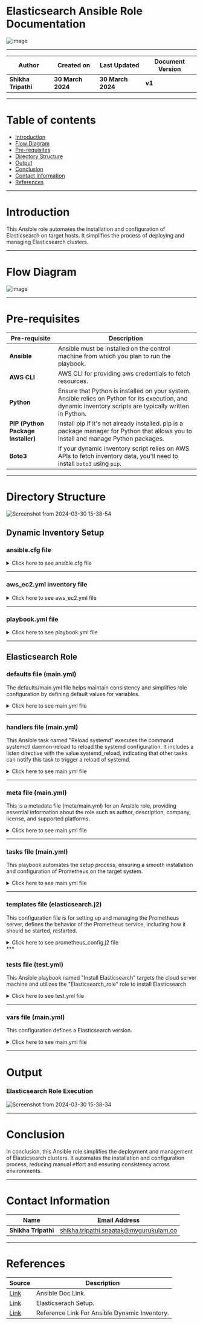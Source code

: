 
# Elasticsearch Ansible Role Documentation

![image](https://github.com/CodeOps-Hub/Ansible/assets/156056746/818655cc-4bab-465b-9faf-0b2004eac4ea)



***

| **Author** | **Created on** | **Last Updated** | **Document Version** |
| ---------- | -------------- | ---------------- | -------------------- |
| **Shikha Tripathi** | **30 March 2024** | **30 March 2024** | **v1** |

***
# Table of contents
* [Introduction](#Introduction)
* [Flow Diagram](#Flow-Diagram)
* [Pre-requisites](#Pre-requisites)
* [Directory Structure](#Directory-Structure)
* [Output](#Output)
* [Conclusion](#Conclusion)
* [Contact Information](#Contact-Information)
* [References](#References)

***

# Introduction

This Ansible role automates the installation and configuration of Elasticsearch on target hosts. It simplifies the process of deploying and managing Elasticsearch clusters.
***

# Flow Diagram

![image](https://github.com/CodeOps-Hub/Ansible/assets/156056746/7b1918b8-98fd-47e1-a391-e24fee29a54e)

***

# Pre-requisites

| **Pre-requisite** | **Description** |
| ----------------- | --------------- |
| **Ansible**       | Ansible must be installed on the control machine from which you plan to run the playbook. |
| **AWS CLI**       | AWS CLI for providing aws credentials to fetch resources. |
| **Python**        | Ensure that Python is installed on your system. Ansible relies on Python for its execution, and dynamic inventory scripts are typically written in Python. |
| **PIP (Python Package Installer)** | Install pip if it's not already installed. pip is a package manager for Python that allows you to install and manage Python packages. |
| **Boto3**   |  If your dynamic inventory script relies on AWS APIs to fetch inventory data, you'll need to install `boto3` using `pip`. |

***

# Directory Structure

![Screenshot from 2024-03-30 15-38-54](https://github.com/CodeOps-Hub/Ansible/assets/156056746/0df7e976-9d76-43c6-8c8d-5ce0067288f2)


## Dynamic Inventory Setup

### ansible.cfg file

<details>
<summary> Click here to see ansible.cfg file</summary>
<br>
  
```shell
[defaults]
roles_path=ansible-role-elasticsearch
retry_files_enabled=no
inventory=aws_ec2.yml
host_key_checking = False
remote_user = ubuntu
private_key_file =/home/ubuntu/elasticSearch.pem
[inventory]
enable_plugins = aws_ec2



```
</details>

***

### aws_ec2.yml inventory file

<details>
<summary> Click here to see aws_ec2.yml file</summary>
<br>
  
```shell

---
plugin: aws_ec2
regions:
  - us-east-1
hostnames:
  - ip-address
filters:
  tag:Name:
    - ElasticSearch-Server
```
</details>

***

### playbook.yml file

<details>
<summary> Click here to see playbook.yml file</summary>
<br>
  
```shell
---
- hosts: aws_ec2
  become: yes
  gather_facts: yes
  roles:
    - ansible-role-elasticsearch

```
</details>

***

## Elasticsearch Role

### defaults file (main.yml)

The defaults/main.yml file helps maintain consistency and simplifies role configuration by defining default values for variables. 

<details>
<summary> Click here to see main.yml file</summary>
<br>
  
```shell
---
# defaults file for ansible-role-elasticsearch
elasticsearch_version: "7.x"
```
</details>

***

### handlers file (main.yml)

This Ansible task named "Reload systemd" executes the command systemctl daemon-reload to reload the systemd configuration. It includes a listen directive with the value systemd_reload, indicating that other tasks can notify this task to trigger a reload of systemd. 

<details>
<summary> Click here to see main.yml file</summary>
<br>
  
```shell
# handlers file for ansible-role-elasticsearch
---
- name: restart elasticsearch
  systemd:
    name: elasticsearch
    state: restarted
    enabled: yes
```
</details>

***

### meta file (main.yml)

This is a metadata file (meta/main.yml) for an Ansible role, providing essential information about the role such as author, description, company, license, and supported platforms.

<details>
<summary> Click here to see main.yml file</summary>
<br>
  
```shell
galaxy_info:
  author: Shikha
  description: Snaatak-P7
  company: Mygurukulam- Powered by Opstree

  # If the issue tracker for your role is not on github, uncomment the
  # next line and provide a value
  # issue_tracker_url: http://example.com/issue/tracker

  # Choose a valid license ID from https://spdx.org - some suggested licenses:
  # - BSD-3-Clause (default)
  # - MIT
  # - GPL-2.0-or-later
  # - GPL-3.0-only
  # - Apache-2.0
  # - CC-BY-4.0
  license: license (GPL-2.0-or-later, MIT, etc)

  min_ansible_version: 2.1

  # If this a Container Enabled role, provide the minimum Ansible Container version.
  # min_ansible_container_version:

  #
  # Provide a list of supported platforms, and for each platform a list of versions.
# If you don't wish to enumerate all versions for a particular platform, use 'all'.
  # To view available platforms and versions (or releases), visit:
  # https://galaxy.ansible.com/api/v1/platforms/
  #
  # platforms:
  # - name: Fedora
  #   versions:
  #   - all
  #   - 25
  # - name: SomePlatform
  #   versions:
  #   - all
  #   - 1.0
  #   - 7
  #   - 99.99

  galaxy_tags: []
# List tags for your role here, one per line. A tag is a keyword that describes
    # and categorizes the role. Users find roles by searching for tags. Be sure to
    # remove the '[]' above, if you add tags to this list.
    #
    # NOTE: A tag is limited to a single word comprised of alphanumeric characters.
    #       Maximum 20 tags per role.

dependencies: []
  # List your role dependencies here, one per line. Be sure to remove the '[]' above,
  # if you add dependencies to this list.
```
</details>

***

### tasks file (main.yml)

This playbook automates the setup process, ensuring a smooth installation and configuration of Prometheus on the target system.

<details>
<summary> Click here to see main.yml file</summary>
<br>
  
```shell

# tasks file for ansible-role-elasticsearch
---
- name: Add Elasticsearch GPG Key
  apt_key:
    url: https://artifacts.elastic.co/GPG-KEY-elasticsearch
  notify: restart elasticsearch

- name: Add Elasticsearch APT Repository
  apt_repository:
    repo: "deb https://artifacts.elastic.co/packages/{{ elasticsearch_version }}/apt stable main"
    state: present
  notify: restart elasticsearch

- name: Update apt and install Elasticsearch
  apt:
    name: elasticsearch
    state: latest
  notify: restart elasticsearch

- name: Copy Elasticsearch configuration template
  template:
    src: elasticsearch.j2
    dest: /etc/elasticsearch/elasticsearch.yml
  notify: restart elasticsearch
```
</details>

***

### templates file (elasticsearch.j2)

This configuration file is for setting up and managing the Prometheus server, defines the behavior of the Prometheus service, including how it should be started, restarted.

<details>
<summary> Click here to see prometheus_config.j2 file</summary>
<br>
  
```shell
<!DOCTYPE html>
<html lang="en">
<head>
    <meta charset="UTF-8">
    <meta name="viewport" content="width=device-width, initial-scale=1.0">
    <title>Hello Elasticsearch</title>
    <style>
        body {
            font-family: Arial, sans-serif;
            background-color: #f4f4f4;
            margin: 0;
            padding: 0;
            display: flex;
            justify-content: center;
            align-items: center;
            height: 100vh;
        }
        .container {
            text-align: center;
        }
        h1 {
            color: #333;
        }
        p {
            color: #666;
        }
    </style>
</head>
<body>
    <div class="container">
        <h1>Hello Elasticsearch!</h1>
        <p>Welcome to our Elasticsearch dashboard.</p>
    </div>
</body>
</html>

```
</details>
***

### tests file (test.yml)

This Ansible playbook named "Install Elasticsearch" targets the cloud server machine and utilizes the "Elasticsearch_role" role to install Elasticsearch

<details>
<summary> Click here to see test.yml file</summary>
<br>
  
```shell


```
</details>

***

### vars file (main.yml)

This configuration defines a Elasticsearch version.


<details>
<summary> Click here to see main.yml file</summary>
<br>
  
```shell
# vars file for ansible-role-elasticsearch
elasticsearch_version: "7.x"
```
</details>

***

# Output

### Elasticsearch Role Execution
![Screenshot from 2024-03-30 15-38-34](https://github.com/CodeOps-Hub/Ansible/assets/156056746/4a4ab6d2-f59b-4fe1-b92b-e0c4e49c1e86)


***

# Conclusion
In conclusion, this Ansible role simplifies the deployment and management of Elasticsearch clusters. It automates the installation and configuration process, reducing manual effort and ensuring consistency across environments.
***

# Contact Information

| **Name** | **Email Address** |
| -------- | ----------------- |
| **Shikha Tripathi** | shikha.tripathi.snaatak@mygurukulam.co |

***

# References

| **Source** | **Description** |
| ---------- | --------------- |
| [Link](https://docs.ansible.com/ansible/latest/index.html) | Ansible Doc Link. |
| [Link](https://faun.pub/setting-up-prometheus-server-with-ansible-ac1f14548bce) | Elasticserach Setup. |
| [Link](https://www.youtube.com/watch?v=junPdh2yvbU&t=454s) | Reference Link For Ansible Dynamic Inventory. |

